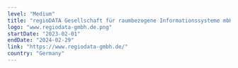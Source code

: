 ```yaml
---
level: "Medium"
title: "regioDATA Gesellschaft für raumbezogene Informationssysteme mbH"
logo: "www.regiodata-gmbh.de.png"
startDate: "2023-02-01"
endDate: "2024-02-29"
link: "https://www.regiodata-gmbh.de/"
country: "Germany"
---
```

